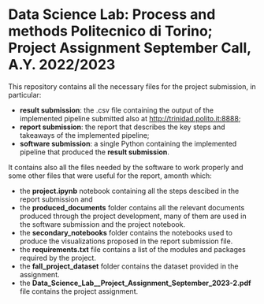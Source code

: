 # Data Science Lab: Process and methods Politecnico di Torino; Project Assignment September Call, A.Y. 2022/2023

This repository contains all the necessary files for the project submission, in particular:

- **result submission**: the .csv file containing the output of the implemented pipeline submitted also at <http://trinidad.polito.it:8888>;
- **report submission**: the report that describes the key steps and takeaways
of the implemented pipeline;
- **software submission**: a single Python containing the implemented pipeline that produced the **result submission**.

It contains also all the files needed by the software to work properly and some other files that were useful for the report, amonth which:  

- the **project.ipynb** notebook containing all the steps descibed in the report submission and
- the **produced_documents** folder contains all the relevant documents produced through the project development, many of them are used in the software submission and the project notebook.  
- the **secondary_notebooks** folder contains the notebooks used to produce the visualizations proposed in the report submission file.  
- the **requirements.txt** file contains a list of the modules and packages required by the project.
- the **fall_project_dataset** folder contains the dataset provided in the assignment.  
- the **Data_Science_Lab__Project_Assignment_September_2023-2.pdf** file contains the project assignment.
